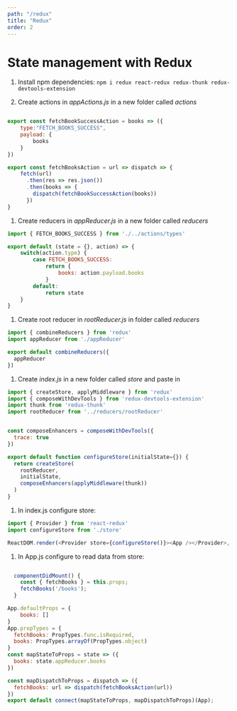 ```yaml
---
path: "/redux"
title: "Redux"
order: 2
---
```


# State management with Redux

1. Install npm dependencies: ```npm i redux react-redux redux-thunk redux-devtools-extension```

1. Create actions in *appActions.js* in a new folder called *actions*

```javascript

export const fetchBookSuccessAction = books => ({
    type:"FETCH_BOOKS_SUCCESS",
    payload: {
        books
    }
})

export const fetchBooksAction = url => dispatch => {
    fetch(url)
      .then(res => res.json())
      .then(books => {
        dispatch(fetchBookSuccessAction(books))
      })
}
```

1. Create reducers in *appReducer.js* in a new folder called *reducers*

```javascript
import { FETCH_BOOKS_SUCCESS } from './../actions/types'

export default (state = {}, action) => {
    switch(action.type) {
        case FETCH_BOOKS_SUCCESS:
            return {
                books: action.payload.books
            }
        default:
            return state
    }
}
```

1. Create root reducer in *rootReducer.js* in folder called *reducers*

```javascript
import { combineReducers } from 'redux'
import appReducer from './appReducer'

export default combineReducers({
  appReducer
})
```

1. Create *index.js* in a new folder called *store* and paste in

```javascript
import { createStore, applyMiddleware } from 'redux'
import { composeWithDevTools } from 'redux-devtools-extension'
import thunk from 'redux-thunk'
import rootReducer from '../reducers/rootReducer'


const composeEnhancers = composeWithDevTools({
  trace: true
})

export default function configureStore(initialState={}) {
  return createStore(
    rootReducer,
    initialState,
    composeEnhancers(applyMiddleware(thunk))
  )
}
```

1. In index.js configure store:

```javascript
import { Provider } from 'react-redux'
import configureStore from './store'

ReactDOM.render(<Provider store={configureStore()}><App /></Provider>, document.getElementById('root'));
```

1. In App.js configure to read data from store:

```javascript

  componentDidMount() {
    const { fetchBooks } = this.props;
    fetchBooks('/books');
  }

App.defaultProps = {
    books: []
}
App.propTypes = {
  fetchBooks: PropTypes.func.isRequired,
  books: PropTypes.arrayOf(PropTypes.object)
}
const mapStateToProps = state => ({
  books: state.appReducer.books
})

const mapDispatchToProps = dispatch => ({
  fetchBooks: url => dispatch(fetchBooksAction(url))
})
export default connect(mapStateToProps, mapDispatchToProps)(App);

```